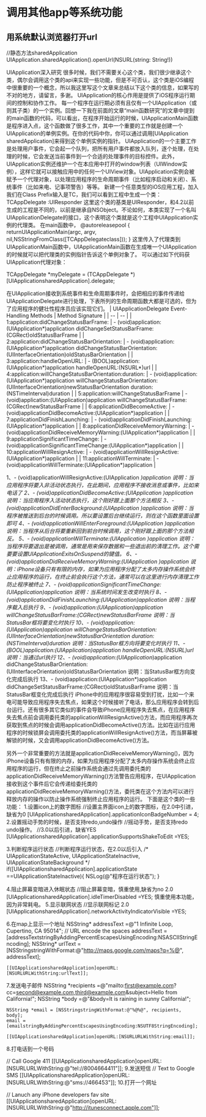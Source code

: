 # 调用其他app等系统功能

用系统默认浏览器打开url
---
//静态方法sharedApplication 
UIApplication.sharedApplication().openUrl(NSURL(string: String!))



UIApplication深入研究
很多时候，我们不需要关心这个类，我们很少继承这个类，偶尔会调用这个类的api来实现一些功能，但是不可否认，这个类是iOS编程中很重要的一个概念，所以我这里写这个文章来总结以下这个类的信息，如果写的不对的地方，请留言，多谢。
UIApplication的核心作用是提供了iOS程序运行期间的控制和协作工作。
每一个程序在运行期必须有且仅有一个UIApplication（或则其子类）的一个实例。回想一下我在前面的文章“main函数研究”的文章中提到的main函数的代码，可以看出，在程序开始运行的时候，UIApplicationMain函数是程序进入点，这个函数做了很多工作，其中一个重要的工作就是创建一个UIApplication的单例实例。在你的代码中你，你可以通过调用[UIApplication sharedApplication]来得到这个单例实例的指针。
UIApplication的一个主要工作是处理用户事件，它会起一个队列，把所有用户事件都放入队列，逐个处理，在处理的时候，它会发送当前事件到一个合适的处理事件的目标控件。此外，UIApplication实例还维护一个在本应用中打开的window列表（UIWindow实例），这样它就可以接触应用中的任何一个UIView对象。UIApplication实例会被赋予一个代理对象，以处理应用程序的生命周期事件（比如程序启动和关闭）、系统事件（比如来电、记事项警告）等等。
新建一个任意类型的iOS应用工程，加入我们在Class Prefix输入是TC，我们可以看到工程中生成一个类：
TCAppDelegate :UIResponder <UIApplicationDelegate>
这里这个类的基类是UIResponder，和4.2以前生成的工程是不同的，以前是继承自NSObject。不论如何，本类实现了一个名叫UIApplicationDelegate的接口，这个表明这个类就是这个工程中UIApplication实例的代理类。
在main函数中，
@autoreleasepool {
       returnUIApplicationMain(argc, argv, nil,NSStringFromClass([TCAppDelegateclass]));
    }
这里传入了代理类到UIApplicationMain函数中，UIApplicationMain函数在生成唯一个UIApplication的时候就可以把代理类的实例指针告诉这个单例对象了。
可以通过如下代码获UIApplication代理对象：
 
TCAppDelegate *myDelegate = (TCAppDelegate *)[UIApplicationsharedApplication].delegate;
 
在UIApplication接收到系统事件和生命周期事件时，会把相应的事件传递给UIApplicationDelegate进行处理，下表所列的生命周期函数大都是可选的，但为了应用程序的健壮性程序员应该实现它们。
| UIApplicationDelegate Event-Handling Methods | Method Signature |
| -- | -- |
| 1:application:didChangeStatusBarFrame: | - (void)application:(UIApplication*)application didChangeSetStatusBarFrame:(CGRect)oldStatusBarFrame |
| 2:application:didChangeStatusBarOrientation: | - (void)application:(UIApplication*)application didChangeStatusBarOrientation:(UIInterfaceOrientation)oldStatusBarOrientation |
| 3:application:handleOpenURL: | - (BOOL)application:(UIApplication*)application handleOpenURL:(NSURL*)url |
| 4:application:willChangeStatusBarOrientation:duration: | - (void)application:(UIApplication*)application willChangeStatusBarOrientation:
(UIInterfaceOrientation)newStatusBarOrientation
duration:(NSTimeInterval)duration |
| 5:application:willChangeStatusBarFrame | - (void)application:(UIApplication)application willChangeStatusBarFrame:(CGRect)newStatusBarFrame |
| 6:applicationDidBecomeActive: | - (void)applicationDidBecomeActive:(UIApplication*)application |
| 7:applicationDidFinishLaunching: | - (void)applicationDidFinishLaunching:(UIApplication*)application |
| 8:applicationDidReceiveMemoryWarning: | - (void)applicationDidReceiveMemoryWarning:(UIApplication*)application |
| 9:applicationSignificantTimeChange: | - (void)applicationSignificantTimeChange:(UIApplication*)application |
| 10:applicationWillResignActive: | - (void)applicationWillResignActive:(UIApplication*)application |
| 11:applicationWillTerminate: | - (void)applicationWillTerminate:(UIApplication*)application |

















 
1、- (void)applicationWillResignActive:(UIApplication *)application
说明：当应用程序将要入非活动状态执行，在此期间，应用程序不接收消息或事件，比如来电话了
2、- (void)applicationDidBecomeActive:(UIApplication *)application
说明：当应用程序入活动状态执行，这个刚好跟上面那个方法相反
3、- (void)applicationDidEnterBackground:(UIApplication *)application
说明：当程序被推送到后台的时候调用。所以要设置后台继续运行，则在这个函数里面设置即可
4、- (void)applicationWillEnterForeground:(UIApplication *)application
说明：当程序从后台将要重新回到前台时候调用，这个刚好跟上面的那个方法相反。
5、- (void)applicationWillTerminate:(UIApplication *)application
说明：当程序将要退出是被调用，通常是用来保存数据和一些退出前的清理工作。这个需要要设置UIApplicationExitsOnSuspend的键值。
6、- (void)applicationDidReceiveMemoryWarning:(UIApplication *)application
说明：iPhone设备只有有限的内存，如果为应用程序分配了太多内存操作系统会终止应用程序的运行，在终止前会执行这个方法，通常可以在这里进行内存清理工作防止程序被终止
7、- (void)applicationSignificantTimeChange:(UIApplication*)application
说明：当系统时间发生改变时执行
8、- (void)applicationDidFinishLaunching:(UIApplication*)application
说明：当程序载入后执行
9、- (void)application:(UIApplication)application willChangeStatusBarFrame:(CGRect)newStatusBarFrame
说明：当StatusBar框将要变化时执行
10、- (void)application:(UIApplication*)application willChangeStatusBarOrientation:
(UIInterfaceOrientation)newStatusBarOrientation
duration:(NSTimeInterval)duration
说明：当StatusBar框方向将要变化时执行
11、- (BOOL)application:(UIApplication*)application handleOpenURL:(NSURL*)url
说明：当通过url执行
12、- (void)application:(UIApplication*)application didChangeStatusBarOrientation:(UIInterfaceOrientation)oldStatusBarOrientation
说明：当StatusBar框方向变化完成后执行
13、- (void)application:(UIApplication*)application didChangeSetStatusBarFrame:(CGRect)oldStatusBarFrame
说明：当StatusBar框变化完成后执行
iPhone中的应用程序很容易受到打扰，比如一个来电可能导致应用程序失去焦点，如果这个时候接听了电话，那么应用程序会转到后台运行。还有很多其它类似的事件会导致iPhone应用程序失去焦点，在应用程序失去焦点前会调用委托类的applicationWillResignActive()方法，而应用程序再次获取到焦点的时候会调用applicationDidBecomeActive()方法。比如在运行应用程序的时候锁屏会调用委托类的applicationWillResignActive()方法，而当屏幕被解锁的时候，又会调用applicationDidBecomeActive()方法。
 
另外一个非常重要的方法就是applicationDidReceiveMemoryWarning()，因为iPhone设备只有有限的内存，如果为应用程序分配了太多内存操作系统会终止应用程序的运行，但在终止之前操作系统会通过先调用委托类的applicationDidReceiveMemoryWarning()方法警告应用程序，在UIApplication接收到这个事件后它会传递给委托类的applicationDidReceiveMemoryWarning()方法，委托类在这个方法内可以进行释放内存的操作以防止操作系统强制终止应用程序的运行。
下面是这个类的一些功能：
1.设置icon上的数字图标
    //设置主界面icon上的数字图标，在2.0中引进， 缺省为0
    [UIApplicationsharedApplication].applicationIconBadgeNumber = 4;
2.设置摇动手势的时候，是否支持redo,undo操作
    //摇动手势，是否支持redo undo操作。
   //3.0以后引进，缺省YES
    [UIApplicationsharedApplication].applicationSupportsShakeToEdit =YES;

3.判断程序运行状态
    //判断程序运行状态，在2.0以后引入
    /*
     UIApplicationStateActive,
     UIApplicationStateInactive,
     UIApplicationStateBackground
     */
   if([UIApplicationsharedApplication].applicationState ==UIApplicationStateInactive){
        NSLog(@"程序在运行状态");
    }

4.阻止屏幕变暗进入休眠状态
    //阻止屏幕变暗，慎重使用,缺省为no 2.0
    [UIApplicationsharedApplication].idleTimerDisabled =YES;
慎重使用本功能，因为非常耗电。
5.显示联网状态
    //显示联网标记 2.0
    [UIApplicationsharedApplication].networkActivityIndicatorVisible =YES;

6.在map上显示一个地址
   NSString* addressText =@"1 Infinite Loop, Cupertino, CA 95014";
   // URL encode the spaces
    addressText =  [addressTextstringByAddingPercentEscapesUsingEncoding:NSASCIIStringEncoding];
   NSString* urlText = [NSStringstringWithFormat:@"http://maps.google.com/maps?q=%@", addressText];
    
    [[UIApplicationsharedApplication]openURL:[NSURLURLWithString:urlText]];

7.发送电子邮件
   NSString *recipients =@"mailto:first@example.com?cc=second@example.com,third@example.com&subject=Hello from California!";
   NSString *body =@"&body=It is raining in sunny California!";
    
    NSString *email = [NSStringstringWithFormat:@"%@%@", recipients, body];
    email = [emailstringByAddingPercentEscapesUsingEncoding:NSUTF8StringEncoding];
    
    [[UIApplicationsharedApplication]openURL:[NSURLURLWithString:email]];

8.打电话到一个号码

   // Call Google 411
    [[UIApplicationsharedApplication]openURL:[NSURLURLWithString:@"tel://8004664411"]];
9.发送短信
    // Text to Google SMS
    [[UIApplicationsharedApplication]openURL:[NSURLURLWithString:@"sms://466453"]];
10.打开一个网址

   // Lanuch any iPhone developers fav site
    [[UIApplicationsharedApplication]openURL:[NSURLURLWithString:@"http://itunesconnect.apple.com"]];